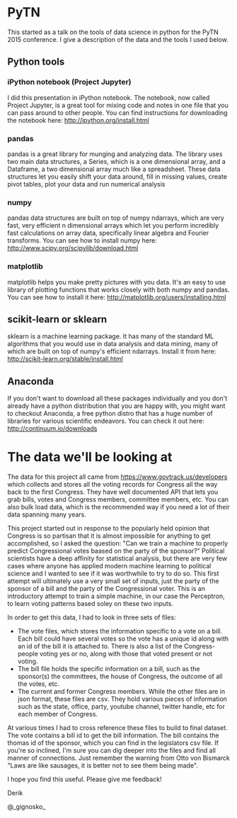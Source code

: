 # PyTN
This started as a talk on the tools of data science in python for the PyTN 2015 conference. I give a description of the data and the tools I used below.

## Python tools

### iPython notebook (Project Jupyter)
I did this presentation in iPython notebook. The notebook, now called Project Jupyter, is a great tool for mixing code and notes in one file that you can pass around to other people. You can find instructions for downloading the notebook here:
http://ipython.org/install.html

### pandas
pandas is a great library for munging and analyzing data. The library uses two main data structures, a Series, which is a one dimensional array, and a Dataframe, a two dimensional array much like a spreadsheet. 
These data structures let you easily shift your data around, fill in missing values, create pivot tables, plot your data and run numerical analysis

### numpy 
pandas data structures are built on top of numpy ndarrays, which are very fast, very efficient n dimensional arrays which let you perform incredibly fast calculations on array data, specifically linear algebra and Fourier transforms.  You can see how to install numpy here:
http://www.scipy.org/scipylib/download.html

### matplotlib
matplotlib helps you make pretty pictures with you data. It's an easy to use library of plotting functions that works closely with both numpy and pandas. You can see how to install it here:
http://matplotlib.org/users/installing.html

## scikit-learn or sklearn
sklearn is a machine learning package. It has many of the standard ML algorithms that you would use in data analysis and data mining, many of which are  built on top of numpy's efficient ndarrays. Install it from here:
http://scikit-learn.org/stable/install.html

## Anaconda
If you don't want to download all these packages individually and you don't already have a python distribution that you are happy with, you might want to checkout Anaconda, a free python distro that has a huge number of libraries for various scientific endeavors. You can check it out here:
http://continuum.io/downloads

# The data we'll be looking at

The data for this project all came from https://www.govtrack.us/developers which collects and stores all the voting records for Congress all the way back to the first Congress. They have well documented API that lets you grab bills, votes and Congress members, committee members, etc. You can also bulk load data, which is the recommended way if you need a lot of their data spanning many years.

This project started out in response to the popularly held opinion that Congress is so partisan that it is almost impossible for anything to get accomplished, so I asked  the question: "Can we train a machine to properly predict Congressional votes baased on the party of the sponsor?" Political scientists have a deep affinity for statistical analysis, but there are very few cases where anyone has applied modern machine learning to political science and I wanted to see if it was worthwhile to try to do so. This first attempt will ultimately use a very small set of inputs, just the party of the sponsor of a bill and the party of the Congressional voter. This is an introductory attempt to train a simple machine, in our case the Perceptron, to learn voting patterns based soley on these two inputs. 

In order to get this data, I had to look in three sets of files:
* The vote files, which stores the information specific to a vote on a bill. Each bill could have several votes so the vote has a unique id along with an id of the bill it is attached to. There is also a list of the Congress-people voting yes or no, along with those that voted present or not voting.
* The bill file holds the specific information on a bill, such as the sponsor(s) the committees, the house of Congress, the outcome of all the votes, etc.
* The current and former Congress members. While the other files are in json format, these files are csv. They hold various pieces of information such as the state, office, party, youtube channel, twitter handle, etc for each member of Congress. 

At various times I had to cross reference these files to build to final dataset. The vote contains a bill id to get the bill information. The bill contains the thomas id of the sponsor, which you can find in the legislators csv file. If you're so inclined, I'm sure you can dig deeper into the files and find all manner of connections. Just remember the warning from Otto von Bismarck "Laws are like sausages, it is better not to see them being made". 

I hope you find this useful.  Please give me feedback!

Derik

@\_gignosko\_
